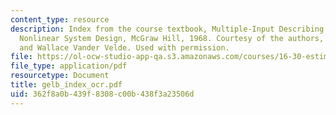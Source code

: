 ```yaml
---
content_type: resource
description: Index from the course textbook, Multiple-Input Describing Functions and
  Nonlinear System Design, McGraw Hill, 1968. Courtesy of the authors, Authur Gelb
  and Wallace Vander Velde. Used with permission.
file: https://ol-ocw-studio-app-qa.s3.amazonaws.com/courses/16-30-estimation-and-control-of-aerospace-systems-spring-2004/362f8a0b439f8308c00b438f3a23506d_gelb_index_ocr.pdf
file_type: application/pdf
resourcetype: Document
title: gelb_index_ocr.pdf
uid: 362f8a0b-439f-8308-c00b-438f3a23506d
---
```

